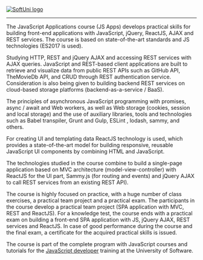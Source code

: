 <a href="https://softuni.bg/trainings/courses" rel="Courses">  ![SoftUni logo][logo] <a/>

[logo]: http://innovationstarterbox.bg/wp-content/uploads/2016/05/Softuni_logo_trasparent.png "Logo Title Text 2"

---
The JavaScript Applications course (JS Apps) develops practical skills for building front-end applications with JavaScript, jQuery, ReactJS, AJAX and REST services. The course is based on state-of-the-art standards and JS technologies (ES2017 is used).

Studying HTTP, REST and jQuery AJAX and accessing REST services with AJAX queries. JavaScript and REST-based client applications are built to retrieve and visualize data from public REST APIs such as GitHub API, TheMovieDb API, and CRUD through REST authentication service. Consideration is also being given to building backend REST services on cloud-based storage platforms (backend-as-a-service / BaaS).

The principles of asynchronous JavaScript programming with promises, async / await and Web workers, as well as Web storage (cookies, session and local storage) and the use of auxiliary libraries, tools and technologies such as Babel transpiler, Grunt and Gulp, ESLint , lodash, sammy, and others.

For creating UI and templating data ReactJS technology is used, which provides a state-of-the-art model for building responsive, reusable JavaScript UI components by combining HTML and JavaScript.

The technologies studied in the course combine to build a single-page application based on MVC architecture (model-view-controller) with ReactJS for the UI part, Sammy.js (for routing and events) and jQuery AJAX to call REST services from an existing REST API).

The course is highly focused on practice, with a huge number of class exercises, a practical team project and a practical exam. The participants in the course develop a practical team project (SPA application with MVC, REST and ReactJS). For a knowledge test, the course ends with a practical exam on building a front-end SPA application with JS, jQuery AJAX, REST services and ReactJS. In case of good performance during the course and the final exam, a certificate for the acquired practical skills is issued.

The course is part of the complete program with JavaScript courses and tutorials for the <a href="https://softuni.bg/professions/javascript">JavaScript developer</a> training at the University of Software.
